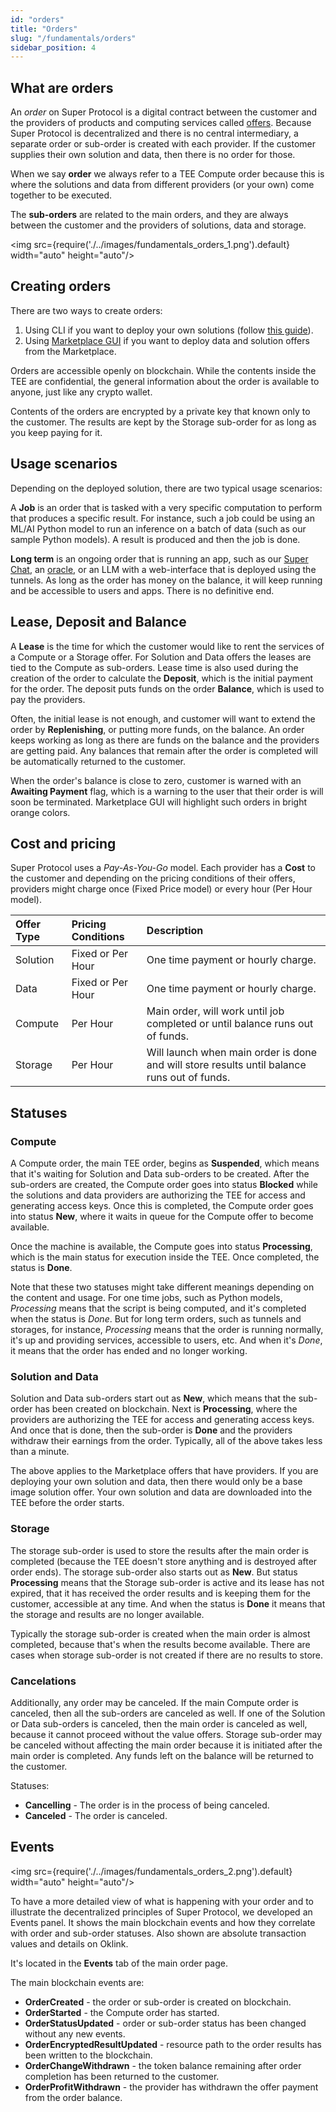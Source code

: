 ```yaml
---
id: "orders"
title: "Orders"
slug: "/fundamentals/orders"
sidebar_position: 4
---
```


## What are orders

An *order* on Super Protocol is a digital contract between the customer and the providers of products and computing services called [offers](/developers/fundamentals/offers). Because Super Protocol is decentralized and there is no central intermediary, a separate order or sub-order is created with each provider. If the customer supplies their own solution and data, then there is no order for those.

When we say **order** we always refer to a TEE Compute order because this is where the solutions and data from different providers (or your own) come together to be executed.

The **sub-orders** are related to the main orders, and they are always between the customer and the providers of solutions, data and storage.

<img src={require('./../images/fundamentals_orders_1.png').default} width="auto" height="auto"/>

## Creating orders

There are two ways to create orders:

1. Using CLI if you want to deploy your own solutions (follow [this guide](/developers/cli_guides/quick_guide)).
2. Using [Marketplace GUI](/developers/marketplace) if you want to deploy data and solution offers from the Marketplace. 

Orders are accessible openly on blockchain. While the contents inside the TEE are confidential, the general information about the order is available to anyone, just like any crypto wallet.

Contents of the orders are encrypted by a private key that known only to the customer. The results are kept by the Storage sub-order for as long as you keep paying for it.

## Usage scenarios

Depending on the deployed solution, there are two typical usage scenarios:

A **Job** is an order that is tasked with a very specific computation to perform that produces a specific result. For instance, such a job could be using an ML/AI Python model to run an inference on a batch of data (such as our sample Python models). A result is produced and then the job is done. 

**Long term** is an ongoing order that is running an app, such as our [Super Chat](/developers/offers/superchat/), an [oracle](/developers/deployment_guides/blockchain), or an LLM with a web-interface that is deployed using the tunnels. As long as the order has money on the balance, it will keep running and be accessible to users and apps. There is no definitive end.  

## Lease, Deposit and Balance

A **Lease** is the time for which the customer would like to rent the services of a Compute or a Storage offer. For Solution and Data offers the leases are tied to the Compute as sub-orders. Lease time is also used during the creation of the order to calculate the **Deposit**, which is the initial payment for the order. The deposit puts funds on the order **Balance**, which is used to pay the providers. 

Often, the initial lease is not enough, and customer will want to extend the order by **Replenishing**, or putting more funds, on the balance. An order keeps working as long as there are funds on the balance and the providers are getting paid. Any balances that remain after the order is completed will be automatically returned to the customer.

When the order's balance is close to zero, customer is warned with an **Awaiting Payment** flag, which is a warning to the user that their order is will soon be terminated. Marketplace GUI will highlight such orders in bright orange colors.

## Cost and pricing

Super Protocol uses a *Pay-As-You-Go* model. Each provider has a **Cost** to the customer and depending on the pricing conditions of their offers, providers might charge once (Fixed Price model) or every hour (Per Hour model).

| **Offer Type**   | **Pricing Conditions**  |**Description**   |
|:-|:-|:-|
| Solution  | Fixed or Per Hour| One time payment or hourly charge.   |
| Data  | Fixed or Per Hour| One time payment or hourly charge.  |
| Compute  | Per Hour | Main order, will work until job completed or until balance runs out of funds.  |
| Storage  | Per Hour | Will launch when main order is done and will store results until balance runs out of funds.  |

## Statuses

### Compute

A Compute order, the main TEE order, begins as **Suspended**, which means that it's waiting for Solution and Data sub-orders to be created. After the sub-orders are created, the Compute order goes into status **Blocked** while the solutions and data providers are authorizing the TEE for access and generating access keys. Once this is completed, the Compute order goes into status **New**, where it waits in queue for the Compute offer to become available. 

Once the machine is available, the Compute goes into status **Processing**, which is the main status for execution inside the TEE. Once completed, the status is **Done**.

Note that these two statuses might take different meanings depending on the content and usage. For one time jobs, such as Python models, *Processing* means that the script is being computed, and it's completed when the status is *Done*. But for long term orders, such as tunnels and storages, for instance, *Processing* means that the order is running normally, it's up and providing services, accessible to users, etc. And when it's *Done*, it means that the order has ended and no longer working.

### Solution and Data

Solution and Data sub-orders start out as **New**, which means that the sub-order has been created on blockchain. Next is **Processing**, where the providers are authorizing the TEE for access and generating access keys. And once that is done, then the sub-order is **Done** and the providers withdraw their earnings from the order. Typically, all of the above takes less than a minute.

The above applies to the Marketplace offers that have providers. If you are deploying your own solution and data, then there would only be a base image solution offer. Your own solution and data are downloaded into the TEE before the order starts.

### Storage

The storage sub-order is used to store the results after the main order is completed (because the TEE doesn't store anything and is destroyed after order ends). The storage sub-order also starts out as **New**. But status **Processing** means that the Storage sub-order is active and its lease has not expired, that it has received the order results and is keeping them for the customer, accessible at any time. And when the status is **Done** it means that the storage and results are no longer available. 

Typically the storage sub-order is created when the main order is almost completed, because that's when the results become available. There are cases when storage sub-order is not created if there are no results to store. 

### Cancelations

Additionally, any order may be canceled. If the main Compute order is canceled, then all the sub-orders are canceled as well. If one of the Solution or Data sub-orders is canceled, then the main order is canceled as well, because it cannot proceed without the value offers. Storage sub-order may be canceled without affecting the main order because it is initiated after the main order is completed. Any funds left on the balance will be returned to the customer. 

Statuses:

* **Cancelling** - The order is in the process of being canceled.
* **Canceled** - The order is canceled. 

## Events

<img src={require('./../images/fundamentals_orders_2.png').default} width="auto" height="auto"/>

To have a more detailed view of what is happening with your order and to illustrate the decentralized principles of Super Protocol, we developed an Events panel. It shows the main blockchain events and how they correlate with order and sub-order statuses. Also shown are absolute transaction values and details on Oklink.

It's located in the **Events** tab of the main order page.

The main blockchain events are:

* **OrderCreated** - the order or sub-order is created on blockchain.
* **OrderStarted** - the Compute order has started.
* **OrderStatusUpdated** - order or sub-order status has been changed without any new events.
* **OrderEncryptedResultUpdated** - resource path to the order results has been written to the blockchain.
* **OrderChangeWithdrawn** - the token balance remaining after order completion has been returned to the customer.
* **OrderProfitWithdrawn** - the provider has withdrawn the offer payment from the order balance.







